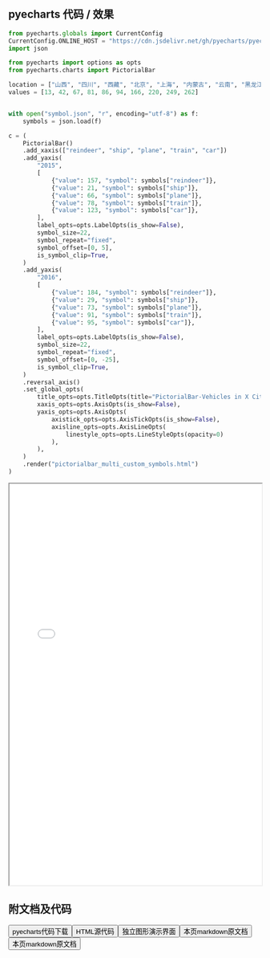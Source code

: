 
## pyecharts 代码 / 效果

```python
from pyecharts.globals import CurrentConfig
CurrentConfig.ONLINE_HOST = "https://cdn.jsdelivr.net/gh/pyecharts/pyecharts-assets@latest/assets/"
import json

from pyecharts import options as opts
from pyecharts.charts import PictorialBar

location = ["山西", "四川", "西藏", "北京", "上海", "内蒙古", "云南", "黑龙江", "广东", "福建"]
values = [13, 42, 67, 81, 86, 94, 166, 220, 249, 262]


with open("symbol.json", "r", encoding="utf-8") as f:
    symbols = json.load(f)

c = (
    PictorialBar()
    .add_xaxis(["reindeer", "ship", "plane", "train", "car"])
    .add_yaxis(
        "2015",
        [
            {"value": 157, "symbol": symbols["reindeer"]},
            {"value": 21, "symbol": symbols["ship"]},
            {"value": 66, "symbol": symbols["plane"]},
            {"value": 78, "symbol": symbols["train"]},
            {"value": 123, "symbol": symbols["car"]},
        ],
        label_opts=opts.LabelOpts(is_show=False),
        symbol_size=22,
        symbol_repeat="fixed",
        symbol_offset=[0, 5],
        is_symbol_clip=True,
    )
    .add_yaxis(
        "2016",
        [
            {"value": 184, "symbol": symbols["reindeer"]},
            {"value": 29, "symbol": symbols["ship"]},
            {"value": 73, "symbol": symbols["plane"]},
            {"value": 91, "symbol": symbols["train"]},
            {"value": 95, "symbol": symbols["car"]},
        ],
        label_opts=opts.LabelOpts(is_show=False),
        symbol_size=22,
        symbol_repeat="fixed",
        symbol_offset=[0, -25],
        is_symbol_clip=True,
    )
    .reversal_axis()
    .set_global_opts(
        title_opts=opts.TitleOpts(title="PictorialBar-Vehicles in X City"),
        xaxis_opts=opts.AxisOpts(is_show=False),
        yaxis_opts=opts.AxisOpts(
            axistick_opts=opts.AxisTickOpts(is_show=False),
            axisline_opts=opts.AxisLineOpts(
                linestyle_opts=opts.LineStyleOpts(opacity=0)
            ),
        ),
    )
    .render("pictorialbar_multi_custom_symbols.html")
)

```

<iframe width="100%" height="800px" src="/pyecharts/PictorialBar/pictorialbar_multi_custom_symbols.html"></iframe>

## 附文档及代码

<a href="https://cdn.jsdelivr.net/gh/wfy-belief/python/docs/pyecharts/PictorialBar/pictorialbar_multi_custom_symbols.py"><button class="mybutton">pyecharts代码下载</button></a><a href="https://cdn.jsdelivr.net/gh/wfy-belief/python/docs/pyecharts/PictorialBar/pictorialbar_multi_custom_symbols.html"><button class="mybutton">HTML源代码</button></a><a href="https://python.wfyblog.cn/pyecharts/PictorialBar/pictorialbar_multi_custom_symbols.html"><button class="mybutton">独立图形演示界面</button></a><a href="https://cdn.jsdelivr.net/gh/wfy-belief/python/docs/pyecharts/PictorialBar/pictorialbar_multi_custom_symbols.md"><button class="mybutton">本页markdown原文档</button></a><a href="https://cdn.jsdelivr.net/gh/wfy-belief/python/docs/pyecharts/PictorialBar/symbol.json"><button class="mybutton">本页markdown原文档</button></a>